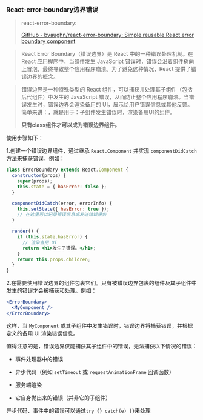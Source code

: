 ### React-error-boundary边界错误

>react-error-boundary:
>
>[GitHub - bvaughn/react-error-boundary: Simple reusable React error boundary component](https://github.com/bvaughn/react-error-boundary)

>React Error Boundary（错误边界）是 React 中的一种错误处理机制。在 React 应用程序中，当组件发生 JavaScript 错误时，错误会沿着组件树向上冒泡，最终导致整个应用程序崩溃。为了避免这种情况，React 提供了错误边界的概念。

>错误边界是一种特殊类型的 React 组件，可以捕获并处理其子组件（包括后代组件）中发生的 JavaScript 错误，从而防止整个应用程序崩溃。当错误发生时，错误边界会渲染备用的 UI，展示给用户错误信息或其他反馈。简单来讲：，就是用于：子组件发生错误时，渲染备用UI的组件。
>
>**只有class组件才可以成为错误边界组件。**

使用步骤如下：

1.创建一个错误边界组件，通过继承 `React.Component` 并实现 `componentDidCatch` 方法来捕获错误。例如：

```jsx
class ErrorBoundary extends React.Component {
  constructor(props) {
    super(props);
    this.state = { hasError: false };
  }

  componentDidCatch(error, errorInfo) {
    this.setState({ hasError: true });
    // 在这里可以记录错误信息或发送错误报告
  }

  render() {
    if (this.state.hasError) {
      // 渲染备用 UI
      return <h1>发生了错误。</h1>;
    }
    return this.props.children;
  }
}
```

2.在需要使用错误边界的组件包裹它们。只有被错误边界包裹的组件及其子组件中发生的错误才会被捕获和处理。例如：

```jsx
<ErrorBoundary>
  <MyComponent />
</ErrorBoundary>
```

这样，当 `MyComponent` 或其子组件中发生错误时，错误边界将捕获错误，并根据定义的备用 UI 渲染错误信息。

值得注意的是，错误边界仅能捕获其子组件中的错误，无法捕获以下情况的错误：

- 事件处理器中的错误

- 异步代码（例如 `setTimeout` 或 `requestAnimationFrame` 回调函数）

- 服务端渲染

- 它自身抛出来的错误（并非它的子组件）

  

异步代码、事件中的错误可以通过`try {} catch(e) {}`来处理

